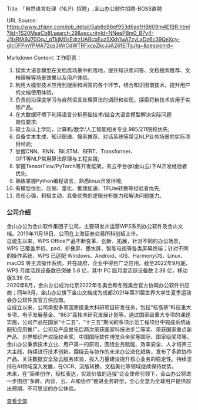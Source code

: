Title: 「自然语言处理（NLP）招聘」_金山办公软件招聘-BOSS直聘

URL Source: https://www.zhipin.com/job_detail/5ab8d86ef953d6ae1HB609m4E1BR.html?lid=1S20MseCb8l.search.29&securityId=NNeePBm0_B7y4-J1IxRfA9J70OqJ_qTkjM0sEdrzUABcbEuzSXkh1wA7zyLxDz6c39QeXcy-gIcOFPmYPMA72qs3WrCdWTRFxcpZkcJJA26fElTgJIg~&sessionId=

Markdown Content:
工作职责：  
1. 探索大语言模型在文档库场景中的落地，提升知识库问答、文档搜索推荐、文档理解等场景效果以及用户体验。  
2. 利用大模型技术应用到搜索和问答的各个环节，结合知识图谱技术，提升用户的文档使用体验。  
3. 负责前沿深度学习与自然语言处理算法的调研和实现，探索将新技术应用于实际产品。  
4. 在大数据环境下利用语言分析基础技术/结合大语言模型解决实际问题  
岗位要求:  
1. 硕士及以上学历，计算机/数学/人工智能相关专业.985/211院校优先;  
2. 具备文本生成、知识图谱、搜索推荐、对话系统等常见NLP业务场景的实际项目经验;  
3. 堂握CNN、RNN、BiLSTM、BERT、Transformer、  
GPT等NLP常用算法原理与工程实践;  
4. 掌握TensorFlow/PyTorch等开发框架，有云平台(如金山云)下AI开发经验者优先;  
5. 熟练掌握Python编程语言，熟悉linux开发环境;  
6. 有模型优化、压缩、量化、推理加速、TFLite转换等经验者优先;  
7. 责任心强，积极主动，具备优秀的逻辑分析能力和解决问题能力。

### 公司介绍

金山办公为金山软件集团子公司，主要研发并运营WPS系列办公软件及金山文档。2019年11月18日，公司在上海证券交易所科创板上市。  
自诞生以来，WPS Office产品不断变革、创新、拓展，针对不同的办公场景，WPS 已覆盖手机、pad、折叠屏、墨水屏、智能电视等各类屏幕终端；针对不同的操作系统，WPS 已适配 Windows、Android、iOS、HarmonyOS、Linux、macOS 等主流操作系统，并在政府、企业中得到广泛应用。截至2022年9月底，WPS 月度活跃设备数已突破 5.6 亿，其中 PC 版月度活跃设备数 2.38 亿，移动版3.36 亿。  
2020年6月，金山办公成为北京2022年冬奥会和冬残奥会官方协同办公软件供应商；同年9月，金山办公旗下金山文档成为成都2021年第31届世界大学生夏季运动会办公软件类官方供应商。  
自成立以来，公司承担多项国家级重大科研项目研发任务，包括“核高基”科技重大专项、电子发展基金、“863”高技术研究发展计划等。通过国家级重大专项的课题实施，公司产品在国家“十二五”、“十三五”期间的多项示范工程项目中完成系统适配和应用推广。公司及产品曾先后两次荣获国家科技进步二等奖、荣获国家重点新产品、世界知识产权版权金奖、中国国际软件博览会金奖等国际、国家级奖项等。  
金山办公秉承技术立业、用户第一的原则，围绕业务赋能、效率安全、人才培养三大主线，持续进行技术创新。围绕云与协作的未来办公进化趋势，发布了多款协作产品。关注数据安全及云服务体验，投入力量建设提升核心业务的稳定性。持续坚持在AI领域深入发展，在OCR、流版转换、文档美化等领域继续保持优势。  
未来，在“简单创作，轻松表达，实现价值的连接”企业使命引领下，金山办公将进一步围绕“多屏、内容、云、AI和协作”推进业务转型，全心全意为全球用户提供超出预期、不可思议的办公体验。

[查看全部](https://www.zhipin.com/gongsi/ccf268c87b8870031HF429i6GFQ~.html)
